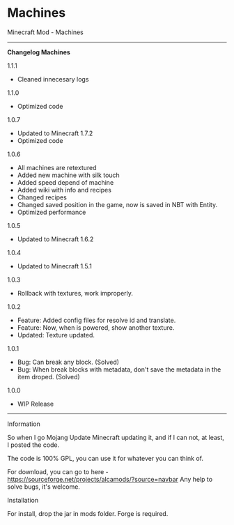 Machines
========

Minecraft Mod - Machines

---------------------------------------------------------------------------------------
**Changelog Machines**

1.1.1
- Cleaned innecesary logs

1.1.0
- Optimized code

1.0.7
- Updated to Minecraft 1.7.2
- Optimized code

1.0.6
- All machines are retextured
- Added new machine with silk touch
- Added speed depend of machine
- Added wiki with info and recipes
- Changed recipes
- Changed saved position in the game, now is saved in NBT with Entity.
- Optimized performance

1.0.5
- Updated to Minecraft 1.6.2

1.0.4
- Updated to Minecraft 1.5.1

1.0.3
- Rollback with textures, work improperly.

1.0.2
- Feature: Added config files for resolve id and translate.
- Feature: Now, when is powered, show another texture.
- Updated: Texture updated.

1.0.1
- Bug: Can break any block. (Solved)
- Bug: When break blocks with metadata, don't save the metadata in the item droped. (Solved)

1.0.0
- WIP Release

---------------------------------------------------------------------------------------

Information

So when I go Mojang Update Minecraft updating it, and if I can not, at least, I posted the code.

The code is 100% GPL, you can use it for whatever you can think of.

For download, you can go to here - https://sourceforge.net/projects/alcamods/?source=navbar
Any help to solve bugs, it's welcome.

Installation

For install, drop the jar in mods folder.
Forge is required.
